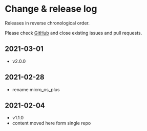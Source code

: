 # Change & release log

Releases in reverse chronological order.

Please check
[GitHub](https://github.com/micro-os-plus/cmsis-os-xpack/issues/)
and close existing issues and pull requests.

## 2021-03-01

- v2.0.0

## 2021-02-28

- rename micro_os_plus

## 2021-02-04

- v1.1.0
- content moved here form single repo
